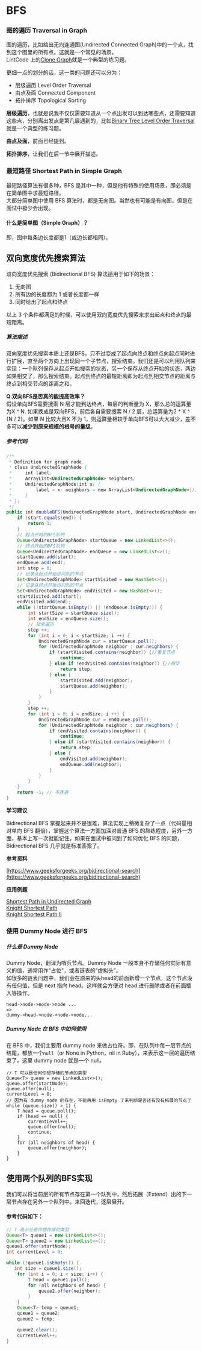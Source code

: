 # BFS

### 图的遍历 Traversal in Graph

图的遍历，比如给出无向连通图\(Undirected Connected Graph\)中的一个点，找到这个图里的所有点。这就是一个常见的场景。  
LintCode 上的[Clone Graph](http://www.lintcode.com/problem/clone-graph)就是一个典型的练习题。

更细一点的划分的话，这一类的问题还可以分为：

* 层级遍历 Level Order Traversal
* 由点及面 Connected Component
* 拓扑排序 Topological Sorting

**层级遍历**，也就是说我不仅仅需要知道从一个点出发可以到达哪些点，还需要知道这些点，分别离出发点是第几层遇到的，比如[Binary Tree Level Order Traversal](http://www.lintcode.com/problem/binary-tree-level-order-traversal/)就是一个典型的练习题。

**由点及面**，前面已经提到。

**拓扑排序**，让我们在后一节中展开描述。

### 最短路径 Shortest Path in Simple Graph

最短路径算法有很多种，BFS 是其中一种，但是他有特殊的使用场景，即必须是在简单图中求最短路径。  
大部分简单图中使用 BFS 算法时，都是无向图。当然也有可能是有向图，但是在面试中极少会出现。

#### 什么是简单图（Simple Graph）？

即，图中每条边长度都是1（或边长都相同）。

## 双向宽度优先搜索算法

双向宽度优先搜索 \(Bidirectional BFS\) 算法适用于如下的场景：

1. 无向图
2. 所有边的长度都为 1 或者长度都一样
3. 同时给出了起点和终点

以上 3 个条件都满足的时候，可以使用双向宽度优先搜索来求出起点和终点的最短距离。

##### 算法描述

双向宽度优先搜索本质上还是BFS，只不过变成了起点向终点和终点向起点同时进行扩展，直至两个方向上出现同一个子节点，搜索结束。我们还是可以利用队列来实现：一个队列保存从起点开始搜索的状态，另一个保存从终点开始的状态，两边如果相交了，那么搜索结束。起点到终点的最短距离即为起点到相交节点的距离与终点到相交节点的距离之和。

**Q.双向BFS是否真的能提高效率？**  
假设单向BFS需要搜索 N 层才能到达终点，每层的判断量为 X，那么总的运算量为X ^ N. 如果换成是双向BFS，前后各自需要搜索 N / 2 层，总运算量为2 \* X ^ {N / 2}。如果 N 比较大且X 不为 1，则运算量相较于单向BFS可以大大减少，差不多可以**减少到原来规模的根号的量级**。

##### 参考代码

```java
/**
 * Definition for graph node.
 * class UndirectedGraphNode {
 *     int label;
 *     ArrayList<UndirectedGraphNode> neighbors;
 *     UndirectedGraphNode(int x) { 
 *         label = x; neighbors = new ArrayList<UndirectedGraphNode>(); 
 *     }
 * };
 */
public int doubleBFS(UndirectedGraphNode start, UndirectedGraphNode end) {
    if (start.equals(end)) {
        return 1;
    }
    // 起点开始的BFS队列
    Queue<UndirectedGraphNode> startQueue = new LinkedList<>();
    // 终点开始的BFS队列
    Queue<UndirectedGraphNode> endQueue = new LinkedList<>();
    startQueue.add(start);
    endQueue.add(end);
    int step = 0;
    // 记录从起点开始访问到的节点
    Set<UndirectedGraphNode> startVisited = new HashSet<>();
    // 记录从终点开始访问到的节点
    Set<UndirectedGraphNode> endVisited = new HashSet<>();
    startVisited.add(start);
    endVisited.add(end);
    while (!startQueue.isEmpty() || !endQueue.isEmpty()) {
        int startSize = startQueue.size();
        int endSize = endQueue.size();
        // 按层遍历
        step ++;
        for (int i = 0; i < startSize; i ++) {
            UndirectedGraphNode cur = startQueue.poll();
            for (UndirectedGraphNode neighbor : cur.neighbors) {
                if (startVisited.contains(neighbor)) {//重复节点
                    continue;
                } else if (endVisited.contains(neighbor)) {//相交
                    return step;
                } else {
                    startVisited.add(neighbor);
                    startQueue.add(neighbor);
                }
            }
        }
        step ++;
        for (int i = 0; i < endSize; i ++) {
            UndirectedGraphNode cur = endQueue.poll();
            for (UndirectedGraphNode neighbor : cur.neighbors) {
                if (endVisited.contains(neighbor)) {
                    continue;
                } else if (startVisited.contains(neighbor)) {
                    return step;
                } else {
                    endVisited.add(neighbor);
                    endQueue.add(neighbor);
                }
            }
        }    
    }
    return -1; // 不连通
}
```

**学习建议**

Bidirectional BFS 掌握起来并不是很难，算法实现上稍微复杂了一点（代码量相对单向 BFS 翻倍），掌握这个算法一方面加深对普通 BFS 的熟练程度，另外一方面，基本上写一次就能记住，如果在面试中被问到了如何优化 BFS 的问题，Bidirectional BFS 几乎就是标准答案了。

**参考资料**

[https://www.geeksforgeeks.org/bidirectional-search](https://www.geeksforgeeks.org/bidirectional-search)

**应用例题**

[Shortest Path in Undirected Graph](http://www.lintcode.com/zh-cn/problem/shortest-path-in-undirected-graph/)  
[Knight Shortest Path](http://www.lintcode.com/zh-cn/problem/knight-shortest-path/)  
[Knight Shortest Path II](http://www.lintcode.com/en/problem/knight-shortest-path-ii/)

### 使用 Dummy Node 进行 BFS

##### 什么是 Dummy Node

Dummy Node，翻译为哨兵节点。Dummy Node 一般本身不存储任何实际有意义的值，通常用作"占位"，或者链表的“虚拟头”。  
如很多的链表问题中，我们会在原来的头head的前面新增一个节点，这个节点没有任何值，但是 next 指向 head。这样就会方便对 head 进行删除或者在前面插入等操作。

```
head->node->node->node ...
=>
dummy->head->node->node->node...
```

##### Dummy Node 在 BFS 中如何使用

在 BFS 中，我们主要用 dummy node 来做占位符。即，在队列中每一层节点的结尾，都放一个`null`（or None in Python，nil in Ruby），来表示这一层的遍历结束了。这里 dummy node 就是一个 null。

```
// T 可以是任何你想存储的节点的类型
Queue<T> queue = new LinkedList<>();
queue.offer(startNode);
queue.offer(null);
currentLevel = 0;
// 因为有 dummy node 的存在，不能再用 isEmpty 了来判断是否还有没有拓展的节点了
while (queue.size() > 1) {
    T head = queue.poll();
    if (head == null) {
        currentLevel++;
        queue.offer(null);
        continue;
    }
    for (all neighbors of head) {
        queue.offer(neighbor);
    }
}
```

## 使用两个队列的BFS实现

我们可以将当前层的所有节点存在第一个队列中，然后拓展（Extend）出的下一层节点存在另外一个队列中。来回迭代，逐层展开。

#### 参考代码如下：

```java
// T 表示任意你想存储的类型
Queue<T> queue1 = new LinkedList<>();
Queue<T> queue2 = new LinkedList<>();
queue1.offer(startNode);
int currentLevel = 0;

while (!queue1.isEmpty()) {
   int size = queue1.size();
    for (int i = 0; i < size; i++) {
        T head = queue1.poll();
        for (all neighbors of head) {
            queue2.offer(neighbor);
        }
    }
    Queue<T> temp = queue1;
    queue1 = queue2;
    queue2 = temp;

    queue2.clear();
    currentLevel++;
}
```



